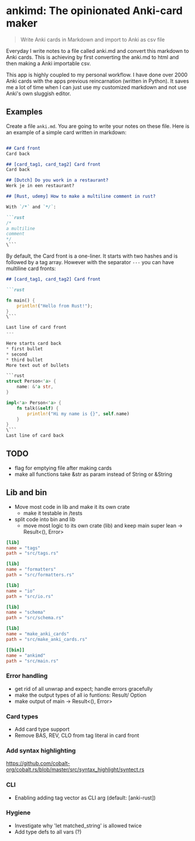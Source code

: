 # ankimd: The opinionated Anki-card maker

> Write Anki cards in Markdown and import to Anki as csv file

Everyday I write notes to a file called anki.md and convert this markdown to Anki cards. This is achieving by first converting the anki.md to html and then making a Anki importable csv.

This app is highly coupled to my personal workflow. I have done over 2000 Anki cards with the apps previous reincarnation (written in Python). It saves me a lot of time when I can just use my customized markdown and not use Anki's own sluggish editor. 


## Examples


Create a file `anki.md`. You are going to write your notes on these file. Here is an example of a simple card written in markdown:

```markdown

## Card front
Card back 

## [card_tag1, card_tag2] Card front
Card back 

## [Dutch] Do you work in a restaurant?
Werk je in een restaurant?

## [Rust, udemy] How to make a multiline comment in rust?

With `/*` and `*/`:

```rust
/*
a multiline
comment
*/
\```

```


By default, the Card front is a one-liner. It starts with two hashes and is followed by a tag array. However with the separator `---` you can have multiline card fronts:

```markdown
## [card_tag1, card_tag2] Card front 

```rust

fn main() {
    println!("Hello from Rust!"); 
}
\```

Last line of card front
---

Here starts card back
* first bullet
* second 
* third bullet
More text out of bullets

```rust
struct Person<'a> {
    name: &'a str,
}

impl<'a> Person<'a> {
    fn talk(&self) {
        println!("Hi my name is {}", self.name)
    }
}
\```
Last line of card back
```

## TODO

* flag for emptying file after making cards
* make all functions take &str as param instead of String or &String


## Lib and bin
* Move most code in lib and make it its own crate
  * make it testable in /tests
* split code into bin and lib
  * move most logic to its own crate (lib) and keep main super lean -> Result<(), Error> 

```toml
[lib]
name = "tags"
path = "src/tags.rs"

[lib]
name = "formatters"
path = "src/formatters.rs"

[lib]
name = "io"
path = "src/io.rs"

[lib]
name = "schema"
path = "src/schema.rs"

[lib]
name = "make_anki_cards"
path = "src/make_anki_cards.rs"

[[bin]]
name = "ankimd"
path = "src/main.rs"
```


### Error handling
* get rid of all unwrap and expect; handle errors gracefully
* make the output types of all io funtions: Result/ Option 
* make output of main  -> Result<(), Error>  

### Card types
* Add card type support
* Remove BAS, REV, CLO from tag literal in card front

### Add syntax highlighting
https://github.com/cobalt-org/cobalt.rs/blob/master/src/syntax_highlight/syntect.rs

### CLI
* Enabling adding tag vector as CLI arg (default: [anki-rust])

### Hygiene
* Investigate why 'let matched_string' is allowed twice
* Add type defs to all vars (?)

